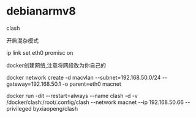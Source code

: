 # debianarmv8

clash

开启混杂模式

ip link set eth0 promisc on

docker创建网络,注意将网段改为你自己的

docker network create -d macvlan --subnet=192.168.50.0/24 --gateway=192.168.50.1 -o parent=eth0 macnet

docker run -dit --restart=always --name clash -d -v /docker/clash:/root/.config/clash --network macnet --ip 192.168.50.66 --privileged byxiaopeng/clash
